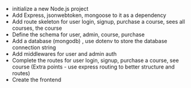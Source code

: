 - initialize a new  Node.js project
- Add Express, jsonwebtoken, mongoose to it as a dependency
- Add route skeleton for user login, signup, purchase a course, sees all courses, the course
- Define the schema for user, admin, course, purchase
- Add a database (mongodb) , use dotenv to store the database connection string
- Add middlewares for user and admin auth
- Complete the routes for user login, signup, purchase a course, see course (Extra points - use express routing to better structure and routes)
-  Create the  frontend 